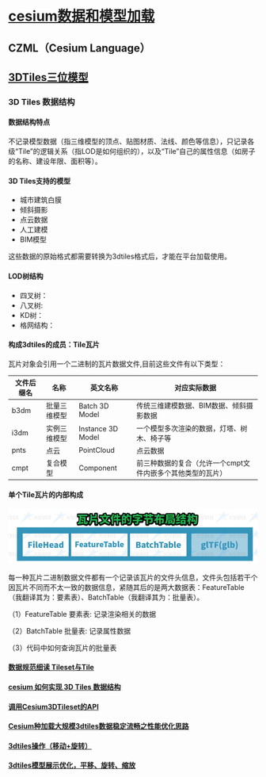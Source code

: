 # [cesium数据和模型加载](https://juejin.cn/post/7291195694466744361)

## CZML（Cesium Language）

## [3DTiles三位模型](http://mars3d.cn/dev/guide/map/tileset.html#_3-4-%E5%8D%95%E4%B8%AAtile%E7%93%A6%E7%89%87%E7%9A%84%E5%86%85%E9%83%A8%E6%9E%84%E6%88%90)

### 3D Tiles 数据结构

#### 数据结构特点

不记录模型数据（指三维模型的顶点、贴图材质、法线、颜色等信息），只记录各级“Tile”的逻辑关系（指LOD是如何组织的），以及“Tile”自己的属性信息（如房子的名称、建设年限、面积等）。

#### 3D Tiles支持的模型

- 城市建筑白膜
- 倾斜摄影
- 点云数据
- 人工建模
- BIM模型

这些数据的原始格式都需要转换为3dtiles格式后，才能在平台加载使用。

#### LOD树结构

- 四叉树：
- 八叉树:
- KD树：
- 格网结构：

#### 构成3dtiles的成员：Tile瓦片

瓦片对象会引用一个二进制的瓦片数据文件,目前这些文件有以下类型：

| 文件后缀名 | 名称         | 英文名称          | 对应实际数据                                               |
| ---------- | ------------ | ----------------- | ---------------------------------------------------------- |
| b3dm       | 批量三维模型 | Batch 3D Model    | 传统三维建模数据、BIM数据、倾斜摄影数据                    |
| i3dm       | 实例三维模型 | Instance 3D Model | 一个模型多次渲染的数据，灯塔、树木、椅子等                 |
| pnts       | 点云         | PointCloud        | 点云数据                                                   |
| cmpt       | 复合模型     | Component         | 前三种数据的复合（允许一个cmpt文件内嵌多个其他类型的瓦片） |

#### 单个Tile瓦片的内部构成

![map-tileset-data](/images/map-tileset-data.png)

每一种瓦片二进制数据文件都有一个记录该瓦片的文件头信息，文件头包括若干个因瓦片不同而不太一致的数据信息，紧随其后的是两大数据表：FeatureTable（我翻译其为：要素表）、BatchTable（我翻译其为：批量表）。

（1）FeatureTable 要素表: 记录渲染相关的数据

（2）BatchTable 批量表: 记录属性数据

（3）代码中如何查询瓦片的批量表

#### [数据规范细读 Tileset与Tile](https://juejin.cn/post/7257894053902123065?from=search-suggest)

#### [cesium 如何实现 3D Tiles 数据结构](https://cloud.tencent.com/developer/article/1149083)

#### [调用Cesium3DTileset的API](https://blog.csdn.net/lethe0624/article/details/113757903)

#### [Cesium种加载大规模3dtiles数据稳定流畅之性能优化思路](https://juejin.cn/post/7257710391019077690?from=search-suggest)

#### [3dtiles操作（移动+旋转）](https://juejin.cn/post/7322356470254174227)

#### [3dtiles模型展示优化，平移、旋转、缩放](https://www.bilibili.com/video/BV12u4y1o74V/?spm_id_from=333.788&vd_source=8c4e01de2e9cd590661c06570eff07ff)
